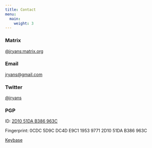```yaml
---
title: Contact
menu:
  main:
    weight: 3
---
```


### Matrix

[@jryans:matrix.org][m]

### Email

[jryans@gmail.com][e]

### Twitter

[@jryans][t]

### PGP

ID: [2D10 51DA B386 963C][3]

Fingerprint: 0CDC 5D9C DC4D E9C1 1953 9771 2D10 51DA B386 963C

[Keybase][4]

[m]: https://matrix.to/#/@jryans:matrix.org
[e]: mailto:jryans@gmail.com
[t]: https://twitter.com/jryans
[3]: /keys/jryans.pub.asc
[4]: https://keybase.io/jryans
